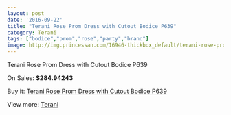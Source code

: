 ```yaml
---
layout: post
date: '2016-09-22'
title: "Terani Rose Prom Dress with Cutout Bodice P639"
category: Terani
tags: ["bodice","prom","rose","party","brand"]
image: http://img.princessan.com/16946-thickbox_default/terani-rose-prom-dress-with-cutout-bodice-p639.jpg
---
```

Terani Rose Prom Dress with Cutout Bodice P639

On Sales: **$284.94243**
<a href="https://www.princessan.com/en/terani/8012-terani-rose-prom-dress-with-cutout-bodice-p639.html"><amp-img layout="responsive" width="600" height="600" src="//img.princessan.com/16946-thickbox_default/terani-rose-prom-dress-with-cutout-bodice-p639.jpg" alt="Terani Rose Prom Dress with Cutout Bodice P639 0" /></a>
<a href="https://www.princessan.com/en/terani/8012-terani-rose-prom-dress-with-cutout-bodice-p639.html"><amp-img layout="responsive" width="600" height="600" src="//img.princessan.com/16947-thickbox_default/terani-rose-prom-dress-with-cutout-bodice-p639.jpg" alt="Terani Rose Prom Dress with Cutout Bodice P639 1" /></a>

Buy it: [Terani Rose Prom Dress with Cutout Bodice P639](https://www.princessan.com/en/terani/8012-terani-rose-prom-dress-with-cutout-bodice-p639.html "Terani Rose Prom Dress with Cutout Bodice P639")

View more: [Terani](https://www.princessan.com/en/64-terani "Terani")
